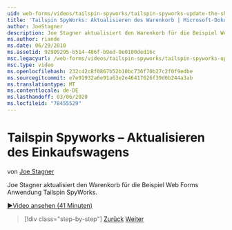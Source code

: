 ```yaml
---
uid: web-forms/videos/tailspin-spyworks/tailspin-spyworks-update-the-shopping-cart
title: 'Tailspin SpyWorks: Aktualisieren des Warenkorb | Microsoft-Dokumentation'
author: JoeStagner
description: Joe Stagner aktualisiert den Warenkorb für die Beispiel Web Forms Anwendung Tailspin SpyWorks.
ms.author: riande
ms.date: 06/29/2010
ms.assetid: 92909295-b514-486f-b9ed-0e0100ded16c
msc.legacyurl: /web-forms/videos/tailspin-spyworks/tailspin-spyworks-update-the-shopping-cart
msc.type: video
ms.openlocfilehash: 232c42c8f0867b52b10bc736f70b27c2f0f9edbe
ms.sourcegitcommit: e7e91932a6e91a63e2e46417626f39d6b244a3ab
ms.translationtype: MT
ms.contentlocale: de-DE
ms.lasthandoff: 03/06/2020
ms.locfileid: "78455529"
---
```

# <a name="tailspin-spyworks---update-the-shopping-cart"></a>Tailspin Spyworks – Aktualisieren des Einkaufswagens

von [Joe Stagner](https://github.com/JoeStagner)

Joe Stagner aktualisiert den Warenkorb für die Beispiel Web Forms Anwendung Tailspin SpyWorks.

[&#9654;Video ansehen (41 Minuten)](https://channel9.msdn.com/Blogs/ASP-NET-Site-Videos/tailspin-spyworks-update-the-shopping-cart)

> [!div class="step-by-step"]
> [Zurück](tailspin-spyworks-display-shopping-cart.md)
> [Weiter](tailspin-spyworks-migrate-the-shopping-cart.md)
